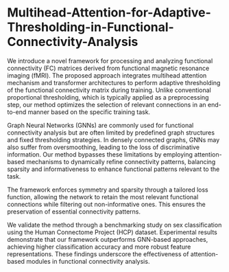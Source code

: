 # Multihead-Attention-for-Adaptive-Thresholding-in-Functional-Connectivity-Analysis
We introduce a novel framework for processing and analyzing functional connectivity (FC) matrices derived from functional magnetic resonance imaging (fMRI). The proposed approach integrates multihead attention mechanism and transformer architectures to perform adaptive thresholding of the functional connectivity matrix during training. Unlike conventional proportional thresholding, which is typically applied as a preprocessing step, our method optimizes the selection of relevant connections in an end-to-end manner based on the specific training task.

Graph Neural Networks (GNNs) are commonly used for functional connectivity analysis but are often limited by predefined graph structures and fixed thresholding strategies. In densely connected graphs, GNNs may also suffer from oversmoothing, leading to the loss of discriminative information. Our method bypasses these limitations by employing attention-based mechanisms to dynamically refine connectivity patterns, balancing sparsity and informativeness to enhance functional patterns relevant to the task.

The framework enforces symmetry and sparsity through a tailored loss function, allowing the network to retain the most relevant functional connections while filtering out non-informative ones. This ensures the preservation of essential connectivity patterns.

We validate the method through a benchmarking study on sex classification using the Human Connectome Project (HCP) dataset. Experimental results demonstrate that our framework outperforms GNN-based approaches, achieving higher classification accuracy and more robust feature representations. These findings underscore the effectiveness of attention-based modules in functional connectivity analysis.
